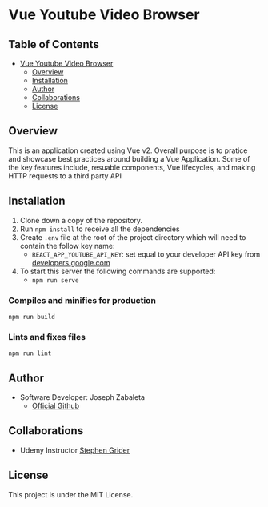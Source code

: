 # Vue Youtube Video Browser

## Table of Contents

-   [Vue Youtube Video Browser](#vue-youtube-video-browser)
    -   [Overview](#overview)
    -   [Installation](#installation)
    -   [Author](#author)
    -   [Collaborations](#collaborations)
    -   [License](#license)

## Overview

This is an application created using Vue v2. Overall purpose is to pratice and showcase best practices around building a Vue Application. Some of the key features include, resuable components, Vue lifecycles, and making HTTP requests to a third party API

## Installation

1. Clone down a copy of the repository.
2. Run `npm install` to receive all the dependencies
3. Create `.env` file at the root of the project directory which will need to contain the follow key name:
    - `REACT_APP_YOUTUBE_API_KEY`: set equal to your developer API key from [developers.google.com](developers.google.com)
4. To start this server the following commands are supported:
    - `npm run serve`

### Compiles and minifies for production

```
npm run build
```

### Lints and fixes files

```
npm run lint
```

## Author

-   Software Developer: Joseph Zabaleta
    -   [Official Github](https://github.com/joseph-zabaleta)

## Collaborations

-   Udemy Instructor [Stephen Grider](https://www.udemy.com/course/react-redux/#instructor-1)

## License

This project is under the MIT License.

